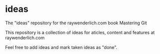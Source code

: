 # ideas
The "ideas" repository for the raywenderlich.com book Mastering Git

This repository is a collection of ideas for aticles, content and features
at raywenderlich.com

Feel free to add ideas and mark taken ideas as "done".
